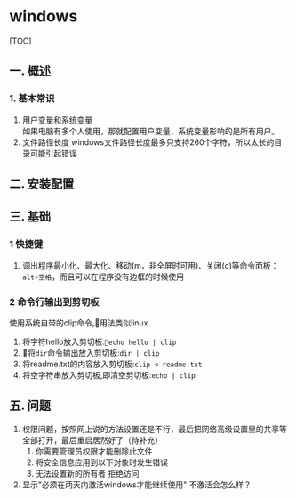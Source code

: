 # windows
[TOC]
## 一. 概述
### 1. 基本常识
1. 用户变量和系统变量  
如果电脑有多个人使用，那就配置用户变量，系统变量影响的是所有用户。
2. 文件路径长度
windows文件路径长度最多只支持260个字符，所以太长的目录可能引起错误
## 二. 安装配置
## 三. 基础
### 1 快捷键
1. 调出程序最小化、最大化、移动(m，非全屏时可用)、关闭(c)等命令面板：`alt+空格`，而且可以在程序没有边框的时候使用
### 2 命令行输出到剪切板
使用系统自带的clip命令,用法类似linux
1. 将字符hello放入剪切板:`echo hello | clip`
2. 将`dir`命令输出放入剪切板:`dir | clip`
3. 将readme.txt的内容放入剪切板:`clip < readme.txt`
4. 将空字符串放入剪切板,即清空剪切板:`echo | clip`
## 五. 问题
1. 权限问题，按照网上说的方法设置还是不行，最后把网络高级设置里的共享等全部打开，最后重启居然好了（待补充）
    1. 你需要管理员权限才能删除此文件
    2. 将安全信息应用到以下对象时发生错误
    3. 无法设置新的所有者 拒绝访问
2. 显示"必须在两天内激活windows才能继续使用"
    不激活会怎么样？


